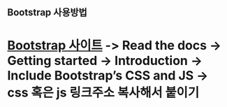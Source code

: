 ## Bootstrap  사용방법

# [Bootstrap 사이트](link](https://getbootstrap.com/)https://getbootstrap.com/) -> Read the docs -> Getting started -> Introduction -> Include Bootstrap’s CSS and JS -> css 혹은 js 링크주소 복사해서 붙이기
